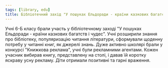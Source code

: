 ```yaml
---
tags: [library, edu]
title: Бібліотечний захід "У пошуках Ельдоради - країни казкових багатств і чудес"
---
```


Учні 6-Б класу брали участь у бібліотечному заході "У пошуках Ельдоради - країни казкових багатств і чудес". Учні розширили знання про бібліотеку, популяризацію читання літератури, сформували щоденну потребу у читанні книг, як джерелі знань. Дуже активно школярі брали у конкурсі "Книжкова реклама", учні були рекламними агентами. Кожен учасник вибирав книгу, представлену на столі, і давав їй коротку яскраву усну рекламу. Діти отримали позитивні та гарні враження.

<slideshow id="72157674650384401"></slideshow>
